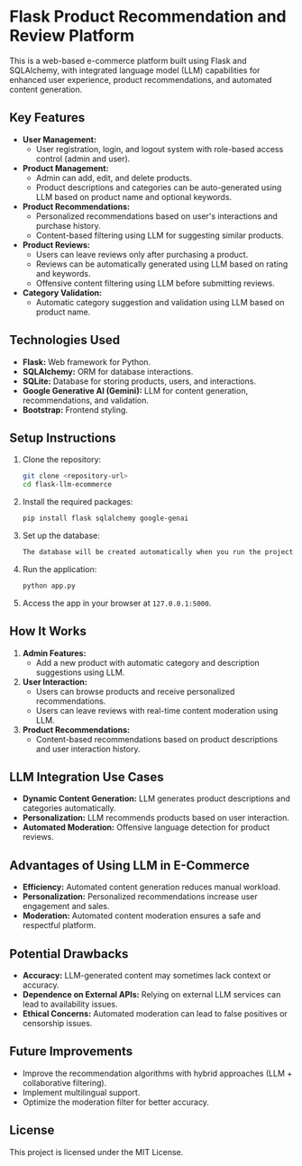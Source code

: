 # Flask Product Recommendation and Review Platform

This is a web-based e-commerce platform built using Flask and SQLAlchemy, with integrated language model (LLM) capabilities for enhanced user experience, product recommendations, and automated content generation.

## Key Features

- **User Management:**
  - User registration, login, and logout system with role-based access control (admin and user).
- **Product Management:**
  - Admin can add, edit, and delete products.
  - Product descriptions and categories can be auto-generated using LLM based on product name and optional keywords.
- **Product Recommendations:**
  - Personalized recommendations based on user's interactions and purchase history.
  - Content-based filtering using LLM for suggesting similar products.
- **Product Reviews:**
  - Users can leave reviews only after purchasing a product.
  - Reviews can be automatically generated using LLM based on rating and keywords.
  - Offensive content filtering using LLM before submitting reviews.
- **Category Validation:**
  - Automatic category suggestion and validation using LLM based on product name.

## Technologies Used

- **Flask:** Web framework for Python.
- **SQLAlchemy:** ORM for database interactions.
- **SQLite:** Database for storing products, users, and interactions.
- **Google Generative AI (Gemini):** LLM for content generation, recommendations, and validation.
- **Bootstrap:** Frontend styling.

## Setup Instructions

1. Clone the repository:
   ```bash
   git clone <repository-url>
   cd flask-llm-ecommerce
   ```
2. Install the required packages:
   ```bash
   pip install flask sqlalchemy google-genai
   ```
3. Set up the database:
   ```bash
   The database will be created automatically when you run the project
   ```
4. Run the application:
   ```bash
   python app.py
   ```
5. Access the app in your browser at `127.0.0.1:5000`.

## How It Works

1. **Admin Features:**
   - Add a new product with automatic category and description suggestions using LLM.
2. **User Interaction:**
   - Users can browse products and receive personalized recommendations.
   - Users can leave reviews with real-time content moderation using LLM.
3. **Product Recommendations:**
   - Content-based recommendations based on product descriptions and user interaction history.

## LLM Integration Use Cases

- **Dynamic Content Generation:** LLM generates product descriptions and categories automatically.
- **Personalization:** LLM recommends products based on user interaction.
- **Automated Moderation:** Offensive language detection for product reviews.

## Advantages of Using LLM in E-Commerce

- **Efficiency:** Automated content generation reduces manual workload.
- **Personalization:** Personalized recommendations increase user engagement and sales.
- **Moderation:** Automated content moderation ensures a safe and respectful platform.

## Potential Drawbacks

- **Accuracy:** LLM-generated content may sometimes lack context or accuracy.
- **Dependence on External APIs:** Relying on external LLM services can lead to availability issues.
- **Ethical Concerns:** Automated moderation can lead to false positives or censorship issues.

## Future Improvements

- Improve the recommendation algorithms with hybrid approaches (LLM + collaborative filtering).
- Implement multilingual support.
- Optimize the moderation filter for better accuracy.

## License
This project is licensed under the MIT License.

